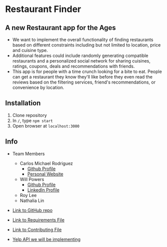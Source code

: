 # Restaurant Finder

## A new Restaurant app for the Ages
 - We want to implement the overall functionality of finding restaurants based on different constraints including but not limited to location, price and cuisine type.
 - Additional features could include randomly generating compatible restaurants and a personalized social network for sharing cuisines, ratings, coupons, deals and recommendations with friends.
 - This app is for people with a time crunch looking for a bite to eat. People can get a restaurant they know they'll like before they even read the reviews based on the filtering services, friend's recommendations, or convenience by location.

## Installation
1. Clone repository
2. In `/`, type `npm start`
3. Open browser at `localhost:3000`

## Info
  -  Team Members
        - Carlos Michael Rodriguez
          - [Github Profile](https://github.com/cmr624/)
          - [Personal Website](https://www.carlos-michael.com)
        - Will Powers
          - [Github Profile](https://github.com/willcpo)
          - [LinkedIn Profile](https://github.com/linkedin.com/in/wcp227/)
        - Roy Lee
        - Nathalia Lin

  - [Link to GitHub repo](https://github.com/nyu-software-engineering/restaurant-finder)
  - [Link to Requirements File](https://github.com/nyu-software-engineering/restaurant-finder/blob/master/REQUIREMENTS.md)
  - [Link to Contributing File](https://github.com/nyu-software-engineering/restaurant-finder/blob/master/CONTRIBUTING.md)

  - [Yelp API we will be implementing](https://www.yelp.com/fusion)

